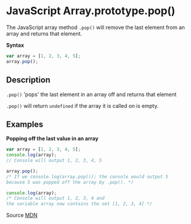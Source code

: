 # JavaScript Array.prototype.pop()

The JavaScript array method `.pop()` will remove the last element from an array and returns that element.

**Syntax**
```js
var array = [1, 2, 3, 4, 5];
array.pop();
```

## Description 

`.pop()` 'pops' the last element in an array off and returns that element

`.pop()` will return `undefined` if the array it is called on is empty.


## Examples

**Popping off the last value in an array**
```js
var array = [1, 2, 3, 4, 5];
console.log(array);
// Console will output 1, 2, 3, 4, 5

array.pop();
/* If we console.log(array.pop()); the console would output 5
because 5 was popped off the array by .pop(). */

console.log(array);
/* Console will output 1, 2, 3, 4 and 
the variable array now contains the set [1, 2, 3, 4] */

```


Source [MDN](https://developer.mozilla.org/en-US/docs/Web/JavaScript/Reference/Global_Objects/Array/pop)